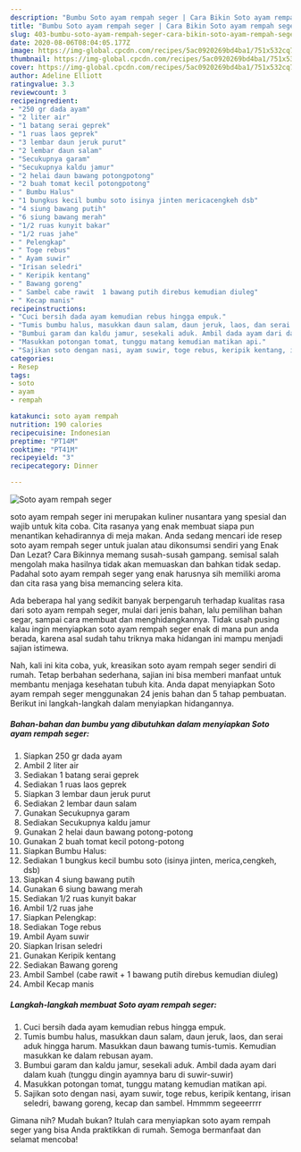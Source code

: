 ```yaml
---
description: "Bumbu Soto ayam rempah seger | Cara Bikin Soto ayam rempah seger Yang Enak dan Simpel"
title: "Bumbu Soto ayam rempah seger | Cara Bikin Soto ayam rempah seger Yang Enak dan Simpel"
slug: 403-bumbu-soto-ayam-rempah-seger-cara-bikin-soto-ayam-rempah-seger-yang-enak-dan-simpel
date: 2020-08-06T08:04:05.177Z
image: https://img-global.cpcdn.com/recipes/5ac0920269bd4ba1/751x532cq70/soto-ayam-rempah-seger-foto-resep-utama.jpg
thumbnail: https://img-global.cpcdn.com/recipes/5ac0920269bd4ba1/751x532cq70/soto-ayam-rempah-seger-foto-resep-utama.jpg
cover: https://img-global.cpcdn.com/recipes/5ac0920269bd4ba1/751x532cq70/soto-ayam-rempah-seger-foto-resep-utama.jpg
author: Adeline Elliott
ratingvalue: 3.3
reviewcount: 3
recipeingredient:
- "250 gr dada ayam"
- "2 liter air"
- "1 batang serai geprek"
- "1 ruas laos geprek"
- "3 lembar daun jeruk purut"
- "2 lembar daun salam"
- "Secukupnya garam"
- "Secukupnya kaldu jamur"
- "2 helai daun bawang potongpotong"
- "2 buah tomat kecil potongpotong"
- " Bumbu Halus"
- "1 bungkus kecil bumbu soto isinya jinten mericacengkeh dsb"
- "4 siung bawang putih"
- "6 siung bawang merah"
- "1/2 ruas kunyit bakar"
- "1/2 ruas jahe"
- " Pelengkap"
- " Toge rebus"
- " Ayam suwir"
- "Irisan seledri"
- " Keripik kentang"
- " Bawang goreng"
- " Sambel cabe rawit  1 bawang putih direbus kemudian diuleg"
- " Kecap manis"
recipeinstructions:
- "Cuci bersih dada ayam kemudian rebus hingga empuk."
- "Tumis bumbu halus, masukkan daun salam, daun jeruk, laos, dan serai aduk hingga harum. Masukkan daun bawang tumis-tumis. Kemudian masukkan ke dalam rebusan ayam."
- "Bumbui garam dan kaldu jamur, sesekali aduk. Ambil dada ayam dari dalam kuah (tunggu dingin ayamnya baru di suwir-suwir)"
- "Masukkan potongan tomat, tunggu matang kemudian matikan api."
- "Sajikan soto dengan nasi, ayam suwir, toge rebus, keripik kentang, irisan seledri, bawang goreng, kecap dan sambel. Hmmmm segeeerrrr"
categories:
- Resep
tags:
- soto
- ayam
- rempah

katakunci: soto ayam rempah 
nutrition: 190 calories
recipecuisine: Indonesian
preptime: "PT14M"
cooktime: "PT41M"
recipeyield: "3"
recipecategory: Dinner

---
```



![Soto ayam rempah seger](https://img-global.cpcdn.com/recipes/5ac0920269bd4ba1/751x532cq70/soto-ayam-rempah-seger-foto-resep-utama.jpg)


soto ayam rempah seger ini merupakan kuliner nusantara yang spesial dan wajib untuk kita coba. Cita rasanya yang enak membuat siapa pun menantikan kehadirannya di meja makan.
Anda sedang mencari ide resep soto ayam rempah seger untuk jualan atau dikonsumsi sendiri yang Enak Dan Lezat? Cara Bikinnya memang susah-susah gampang. semisal salah mengolah maka hasilnya tidak akan memuaskan dan bahkan tidak sedap. Padahal soto ayam rempah seger yang enak harusnya sih memiliki aroma dan cita rasa yang bisa memancing selera kita.

Ada beberapa hal yang sedikit banyak berpengaruh terhadap kualitas rasa dari soto ayam rempah seger, mulai dari jenis bahan, lalu pemilihan bahan segar, sampai cara membuat dan menghidangkannya. Tidak usah pusing kalau ingin menyiapkan soto ayam rempah seger enak di mana pun anda berada, karena asal sudah tahu triknya maka hidangan ini mampu menjadi sajian istimewa.




Nah, kali ini kita coba, yuk, kreasikan soto ayam rempah seger sendiri di rumah. Tetap berbahan sederhana, sajian ini bisa memberi manfaat untuk membantu menjaga kesehatan tubuh kita. Anda dapat menyiapkan Soto ayam rempah seger menggunakan 24 jenis bahan dan 5 tahap pembuatan. Berikut ini langkah-langkah dalam menyiapkan hidangannya.

<!--inarticleads1-->

##### Bahan-bahan dan bumbu yang dibutuhkan dalam menyiapkan Soto ayam rempah seger:

1. Siapkan 250 gr dada ayam
1. Ambil 2 liter air
1. Sediakan 1 batang serai geprek
1. Sediakan 1 ruas laos geprek
1. Siapkan 3 lembar daun jeruk purut
1. Sediakan 2 lembar daun salam
1. Gunakan Secukupnya garam
1. Sediakan Secukupnya kaldu jamur
1. Gunakan 2 helai daun bawang potong-potong
1. Gunakan 2 buah tomat kecil potong-potong
1. Siapkan  Bumbu Halus:
1. Sediakan 1 bungkus kecil bumbu soto (isinya jinten, merica,cengkeh, dsb)
1. Siapkan 4 siung bawang putih
1. Gunakan 6 siung bawang merah
1. Sediakan 1/2 ruas kunyit bakar
1. Ambil 1/2 ruas jahe
1. Siapkan  Pelengkap:
1. Sediakan  Toge rebus
1. Ambil  Ayam suwir
1. Siapkan Irisan seledri
1. Gunakan  Keripik kentang
1. Sediakan  Bawang goreng
1. Ambil  Sambel (cabe rawit + 1 bawang putih direbus kemudian diuleg)
1. Ambil  Kecap manis




<!--inarticleads2-->

##### Langkah-langkah membuat Soto ayam rempah seger:

1. Cuci bersih dada ayam kemudian rebus hingga empuk.
1. Tumis bumbu halus, masukkan daun salam, daun jeruk, laos, dan serai aduk hingga harum. Masukkan daun bawang tumis-tumis. Kemudian masukkan ke dalam rebusan ayam.
1. Bumbui garam dan kaldu jamur, sesekali aduk. Ambil dada ayam dari dalam kuah (tunggu dingin ayamnya baru di suwir-suwir)
1. Masukkan potongan tomat, tunggu matang kemudian matikan api.
1. Sajikan soto dengan nasi, ayam suwir, toge rebus, keripik kentang, irisan seledri, bawang goreng, kecap dan sambel. Hmmmm segeeerrrr




Gimana nih? Mudah bukan? Itulah cara menyiapkan soto ayam rempah seger yang bisa Anda praktikkan di rumah. Semoga bermanfaat dan selamat mencoba!
